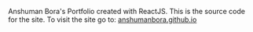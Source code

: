 Anshuman Bora's Portfolio created with ReactJS.
This is the source code for the site.
To visit the site go to: [anshumanbora.github.io](https://anshumanbora.github.io.com)
